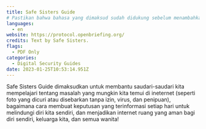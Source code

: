 ```yaml
---
title: Safe Sisters Guide
# Pastikan bahwa bahasa yang dimaksud sudah didukung sebelum menambahkan kode ISO 639-1 nya di sini. tanpa kode negara, mis. ms dan bukannya ms_MY.
languages:
  - en
website: https://protocol.openbriefing.org/
credits: Text by Safe Sisters.
flags:
  - PDF Only
categories:
  - Digital Security Guides
date: 2023-01-25T10:53:14.951Z
---
```

Safe Sisters Guide dimaksudkan untuk membantu saudari-saudari kita mempelajari tentang masalah yang mungkin kita temui di ineternet (seperti foto yang dicuri atau disebarkan tanpa izin, virus, dan penipuan), bagaimana cara membuat keputusan yang terinformasi setiap hari untuk melindungi diri kita sendiri, dan menjadikan internet ruang yang aman bagi diri sendiri, keluarga kita, dan semua wanita!